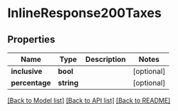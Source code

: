 # InlineResponse200Taxes

## Properties
Name | Type | Description | Notes
------------ | ------------- | ------------- | -------------
**inclusive** | **bool** |  | [optional] 
**percentage** | **string** |  | [optional] 

[[Back to Model list]](../README.md#documentation-for-models) [[Back to API list]](../README.md#documentation-for-api-endpoints) [[Back to README]](../README.md)


